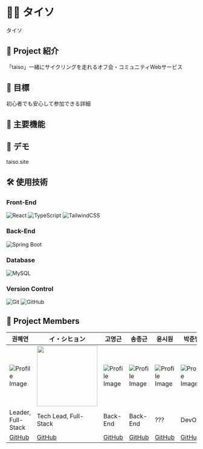 # 🚴‍♂️ タイソ

タイソ



## 📖 Project 紹介

「taiso」一緒にサイクリングを走れるオフ会・コミュニティWebサービス


## 📌 目標

初心者でも安心して参加できる詳細




## 🚀 主要機能





## 🔗 デモ
taiso.site

## 🛠 使用技術

### Front-End
![React](https://img.shields.io/badge/React-61DAFB?style=for-the-badge&logo=react&logoColor=white)
![TypeScript](https://img.shields.io/badge/TypeScript-3178C6?style=for-the-badge&logo=typescript&logoColor=white)
![TailwindCSS](https://img.shields.io/badge/TailwindCSS-06B6D4?style=for-the-badge&logo=tailwindcss&logoColor=white)

### Back-End
![Spring Boot](https://img.shields.io/badge/Spring%20Boot-6DB33F?style=for-the-badge&logo=springboot&logoColor=white)

### Database
![MySQL](https://img.shields.io/badge/MySQL-4479A1?style=for-the-badge&logo=mysql&logoColor=white)

### Version Control
![Git](https://img.shields.io/badge/Git-F05032?style=for-the-badge&logo=git&logoColor=white)
![GitHub](https://img.shields.io/badge/GitHub-181717?style=for-the-badge&logo=github&logoColor=white)

## 👥 Project Members

| 권혜연 | イ・シヒョン | 고명근 | 송종근 | 윤시원 | 박준범 |
|-------|-------|-------|-------|-------|-------|
| ![Profile Image](https://via.placeholder.com/100) | <img src="https://avatars.githubusercontent.com/u/148308723?v=4" width="160" height="160"> | ![Profile Image](https://via.placeholder.com/100) | ![Profile Image](https://via.placeholder.com/100) | ![Profile Image](https://via.placeholder.com/100) | ![Profile Image](https://via.placeholder.com/100) |
| Leader, Full-Stack | Tech Lead, Full-Stack | Back-End | Back-End | ??? | DevOps |
| [GitHub](https://github.com/username1) | [GitHub](https://github.com/username1) | [GitHub](https://github.com/username1) | [GitHub](https://github.com/username1) | [GitHub](https://github.com/username1) | [GitHub](https://github.com/username1) |

